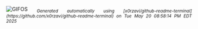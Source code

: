 <div align="justify">
<picture>
    <source media="(prefers-color-scheme: dark)" srcset="https://i.ibb.co/7tVXwFX5/output-gif.gif">
    <source media="(prefers-color-scheme: light)" srcset="https://i.ibb.co/7tVXwFX5/output-gif.gif">
    <img alt="GIFOS" src="https://i.ibb.co/7tVXwFX5/output-gif.gif">
</picture>
<sub><i>Generated automatically using [x0rzavi/github-readme-terminal](https://github.com/x0rzavi/github-readme-terminal) on Tue May 20 08:58:14 PM EDT 2025</i></sub>
</div>

<!--  -->